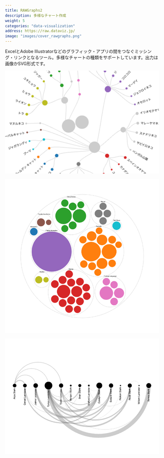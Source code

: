 ```yaml
---
title: RAWGraphs2
description: 多様なチャート作成
weight: 5
categories: "data-visualization"
address: https://raw.dataviz.jp/
image: "images/cover_rawgraphs.png"
---
```


ExcelとAdobe Illustratorなどのグラフィック・アプリの間をつなぐミッシング・リンクとなるツール。多様なチャートの種類をサポートしています。出力は画像かSVG形式です。

![](images/screen01.png)

![](images/screen02.png)

![](images/screen03.png)